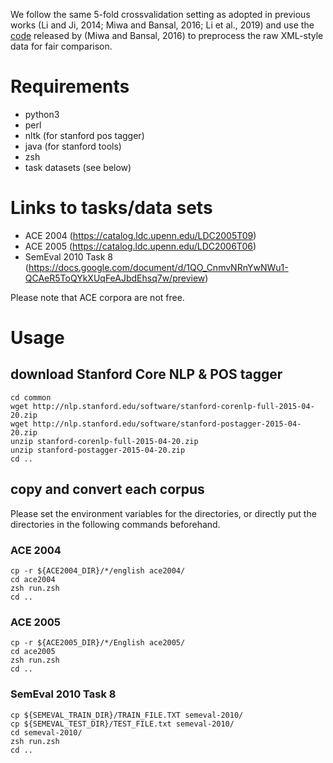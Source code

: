 We follow the same 5-fold crossvalidation setting as adopted in previous works (Li and Ji, 2014; Miwa and Bansal, 2016; Li et al., 2019) and use the [code](https://github.com/tticoin/LSTM-ER) released by (Miwa and Bansal, 2016) to preprocess the raw XML-style data for fair comparison.

# Requirements

* python3
* perl
* nltk (for stanford pos tagger)
* java (for stanford tools)
* zsh
* task datasets (see below)

# Links to tasks/data sets

* ACE 2004 (https://catalog.ldc.upenn.edu/LDC2005T09)
* ACE 2005 (https://catalog.ldc.upenn.edu/LDC2006T06)
* SemEval 2010 Task 8 (https://docs.google.com/document/d/1QO_CnmvNRnYwNWu1-QCAeR5ToQYkXUqFeAJbdEhsq7w/preview)

Please note that ACE corpora are not free.

# Usage

## download Stanford Core NLP & POS tagger

```
cd common
wget http://nlp.stanford.edu/software/stanford-corenlp-full-2015-04-20.zip
wget http://nlp.stanford.edu/software/stanford-postagger-2015-04-20.zip
unzip stanford-corenlp-full-2015-04-20.zip
unzip stanford-postagger-2015-04-20.zip
cd ..
```

## copy and convert each corpus 

Please set the environment variables for the directories, or directly put the directories in the following commands beforehand.

### ACE 2004

```
cp -r ${ACE2004_DIR}/*/english ace2004/
cd ace2004
zsh run.zsh
cd ..
```

### ACE 2005

```
cp -r ${ACE2005_DIR}/*/English ace2005/
cd ace2005
zsh run.zsh
cd ..
```

### SemEval 2010 Task 8

```
cp ${SEMEVAL_TRAIN_DIR}/TRAIN_FILE.TXT semeval-2010/
cp ${SEMEVAL_TEST_DIR}/TEST_FILE.txt semeval-2010/
cd semeval-2010/
zsh run.zsh
cd ..
```

